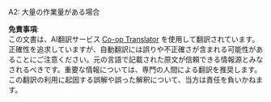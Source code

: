 <!--
CO_OP_TRANSLATOR_METADATA:
{
  "original_hash": "0943ad1b2b8f33ed9911842b552c6376",
  "translation_date": "2025-03-28T12:29:04+00:00",
  "source_file": "08-multi-agent\\solution\\solution-quiz.md",
  "language_code": "ja"
}
-->
A2: 大量の作業量がある場合

**免責事項**:  
この文書は、AI翻訳サービス [Co-op Translator](https://github.com/Azure/co-op-translator) を使用して翻訳されています。正確性を追求していますが、自動翻訳には誤りや不正確さが含まれる可能性があることにご注意ください。元の言語で記載された原文が信頼できる情報源とみなされるべきです。重要な情報については、専門の人間による翻訳を推奨します。この翻訳の利用に起因する誤解や誤った解釈について、当方は責任を負いかねます。